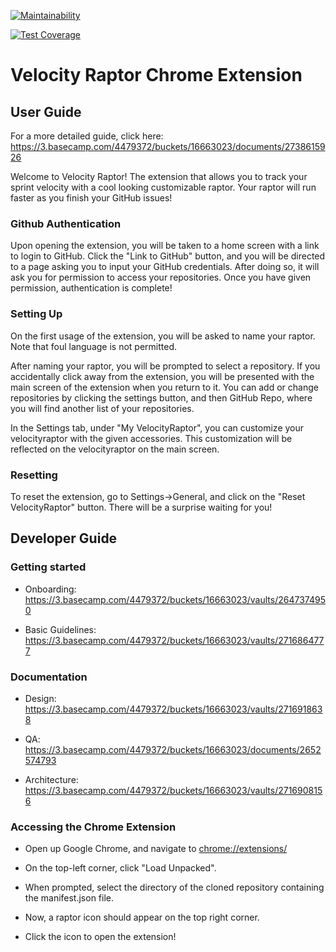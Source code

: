 [![Maintainability](https://api.codeclimate.com/v1/badges/51cb08c68edb03532455/maintainability)](https://codeclimate.com/github/cse112-sp20/CalamariCrew/maintainability)

[![Test Coverage](https://api.codeclimate.com/v1/badges/51cb08c68edb03532455/test_coverage)](https://codeclimate.com/github/cse112-sp20/CalamariCrew/test_coverage)

# Velocity Raptor Chrome Extension

## User Guide

For a more detailed guide, click here: https://3.basecamp.com/4479372/buckets/16663023/documents/2738615926

Welcome to Velocity Raptor! The extension that allows you to track your sprint velocity with a cool looking customizable raptor. Your raptor will run faster as you finish your GitHub issues! 

### Github Authentication

Upon opening the extension, you will be taken to a home screen with a link to login to GitHub. Click the "Link to GitHub" button, and you will be directed to a page asking you to input your GitHub credentials. After doing so, it will ask you for permission to access your repositories. Once you have given permission, authentication is complete!

### Setting Up

On the first usage of the extension, you will be asked to name your raptor. Note that foul language is not permitted. 

After naming your raptor, you will be prompted to select a repository. If you accidentally click away from the extension, you will be presented with the main screen of the extension when you return to it. You can add or change repositories by clicking the settings button, and then GitHub Repo, where you will find another list of your repositories.

In the Settings tab, under "My VelocityRaptor", you can customize your velocityraptor with the given accessories. This customization will be reflected on the velocityraptor on the main screen.

### Resetting

To reset the extension, go to Settings->General, and click on the "Reset VelocityRaptor" button. There will be a surprise waiting for you!

## Developer Guide

### Getting started

* Onboarding: https://3.basecamp.com/4479372/buckets/16663023/vaults/2647374950

* Basic Guidelines: https://3.basecamp.com/4479372/buckets/16663023/vaults/2716864777

### Documentation

* Design: https://3.basecamp.com/4479372/buckets/16663023/vaults/2716918638

* QA: https://3.basecamp.com/4479372/buckets/16663023/documents/2652574793
* Architecture: https://3.basecamp.com/4479372/buckets/16663023/vaults/2716908156

### Accessing the Chrome Extension

* Open up Google Chrome, and navigate to [chrome://extensions/](chrome://extensions/)

* On the top-left corner, click "Load Unpacked".
* When prompted, select the directory of the cloned repository containing the manifest.json file.
* Now, a raptor icon should appear on the top right corner.
* Click the icon to open the extension!


